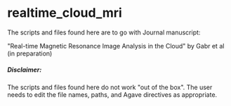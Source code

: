 # realtime_cloud_mri

The scripts and files found here are to go with Journal manuscript:

"Real-time Magnetic Resonance Image Analysis in the Cloud"
by Gabr et al (in preparation)


##### Disclaimer:
The scripts and files found here do not work "out of the box". The user needs to edit the file names, paths, and Agave directives as appropriate.